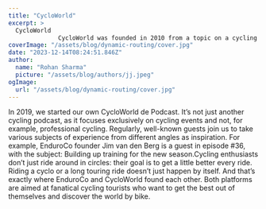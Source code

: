```yaml
---
title: "CycloWorld"
excerpt: >
  CycloWorld
              CycloWorld was founded in 2010 from a topic on a cycling forum. It all started with a simple list of a handful of cyclos for the road bike in Europe….
coverImage: "/assets/blog/dynamic-routing/cover.jpg"
date: "2023-12-14T08:24:51.846Z"
author:
  name: "Rohan Sharma"
  picture: "/assets/blog/authors/jj.jpeg"
ogImage:
  url: "/assets/blog/dynamic-routing/cover.jpg"
---
```


In 2019, we started our own CycloWorld de Podcast. It’s not just another cycling podcast, as it focuses exclusively on cycling events and not, for example, professional cycling. Regularly, well-known guests join us to take various subjects of experience from different angles as inspiration. For example, EnduroCo founder Jim van den Berg is a guest in episode #36, with the subject: Building up training for the new season.Cycling enthusiasts don’t just ride around in circles: their goal is to get a little better every ride. Riding a cyclo or a long touring ride doesn’t just happen by itself. And that’s exactly where EnduroCo and CycloWorld found each other. Both platforms are aimed at fanatical cycling tourists who want to get the best out of themselves and discover the world by bike.